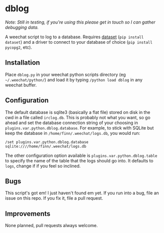 # dblog

_Note: Still in testing, if you're using this please get in touch so I can gather debugging data._


A weechat script to log to a database. Requires
[dataset](https://dataset.readthedocs.io/en/latest/) (`pip install dataset`)
and a driver to connect to your database of choice (`pip install pycopg2`, etc).


## Installation
Place `dblog.py` in your weechat python scripts directory (eg `~/.weechat/python/`) and load
it by typing `/python load dblog` in any weechat buffer.

## Configuration
The default database is sqlite3 (basically a flat file) stored on disk in the cwd in a file called
`irclog.db`. This is probably not what you want, so go ahead and set the database connection string
of your choosing in `plugins.var.python.dblog.database`. For example, to stick with SQLite but keep
the database in `/home/finn/.weechat/logs.db`, you would run:

```
/set plugins.var.python.dblog.database sqlite:////home/finn/.weechat/logs.db
```

The other configuration option available is `plugins.var.python.dblog.table` to specify the name
of the table that the logs should go into. It defaults to `logs`, change if if you feel so inclined.

## Bugs
This script's got em! I just haven't found em yet. If you run into a bug, file an issue on this
repo. If you fix it, file a pull request.

## Improvements
None planned, pull requests always welcome.

